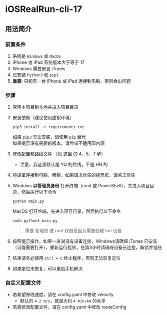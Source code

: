 # iOSRealRun-cli-17

## 用法简介


### 前置条件

1. 系统是 `Windows` 或 `MacOS`
2. iPhone 或 iPad 系统版本大于等于 17
3. Windows 需要安装 iTunes
4. 已安装 `Python3` 和 `pip3`
5. **重要**: 只能有一台 iPhone 或 iPad 连接到电脑，否则会出问题

### 步骤

1. 克隆本项目到本地并进入项目目录
2. 安装依赖（建议使用虚拟环境）  
    ```shell
    pip3 install -r requirements.txt
    ```
    如果 `pip3` 无法安装，请使用 `pip` 替代  
    如果提示没有需要的版本，请尝试不适用国内源  
3. 修改配置和路线文件 （见 [这里](https://github.com/iOSRealRun/iOSRealRun-cli/blob/main/README.md#%E4%BD%BF%E7%94%A8%E6%96%B9%E6%B3%95) 的 4、5、7 步）
    - 注意，我这里默认是 YQ 的路线，不是 HN 的
4. 将设备连接到电脑，解锁，如果请求信任的提示框，请点击信任
5. Windows **以管理员身份** 打开终端（cmd 或 PowerShell），先进入项目目录，然后执行以下命令  
    ```shell
    python main.py
    ```
    MacOS 打开终端，先进入项目目录，然后执行以下命令  
    ```shell
    sudo python3 main.py
    ```
    > 需要 管理员 或 root 权限是因为需要创建 tun 设备  

6. 按照提示操作，如果一直说没有设备连接，Windows请确保 iTunes 已安装（可能需要打开），重新运行程序，在第3步时请确保设备已连接，解锁并信任
7. 结束请务必使用 `Ctrl + C` 终止程序，否则无法恢复定位
8. 如果定位未恢复，可以重启手机解决

### 自定义配置文件

- 若希望修改速度，请在 config.yaml 中修改 velocity
    - 默认的 `4.2 m/s`，就是大约 `4 min/km` 的水平
- 若需修改配置文件，请在 config.yaml 中修改 routeConfig